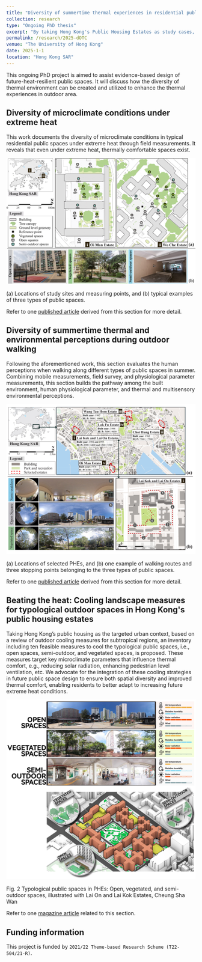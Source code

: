 ```yaml
---
title: "Diversity of summertime thermal experiences in residential public spaces in Hong Kong"
collection: research
type: "Ongoing PhD thesis"
excerpt: "By taking Hong Kong's Public Housing Estates as study cases, this ongoing PhD research project evaluates the diversity of thermal experiences in outdoor public spaces."
permalink: /research/2025-dOTC
venue: "The University of Hong Kong"
date: 2025-1-1
location: "Hong Kong SAR"
---
```

This ongoing PhD project is aimed to assist evidence-based design of future-heat-resilient public spaces. It will discuss how the diversity of thermal environment can be created and utilized to enhance the thermal experiences in outdoor area.

Diversity of microclimate conditions under extreme heat
----

This work documents the diversity of microclimate conditions in typical residential public spaces under extreme heat through field measurements. It reveals that even under extreme heat, thermally comfortable spaces exist. 

![Abstract](/images/BAE2023.jpg)

(a) Locations of study sites and measuring points, and (b) typical examples of three types of public spaces.

Refer to one [published article](/publication/BAE2023) derived from this section for more detail.

Diversity of summertime thermal and environmental perceptions during outdoor walking
----

Following the aforementioned work, this section evaluates the human perceptions when walking along different types of public spaces in summer. Combining mobile measurements, field survey, and physiological parameter measurements, this section builds the pathway among the built environment, human physiological parameter, and thermal and multisensory environmental perceptions.

![Abstract](/images/BAE2025.jpg)

(a) Locations of selected PHEs, and (b) one example of walking routes and three stopping points belonging to the three types of public spaces.

Refer to one [published article](/publication/BAE2025) derived from this section for more detail.

Beating the heat: Cooling landscape measures for typological outdoor spaces in Hong Kong's public housing estates
----

Taking Hong Kong’s public housing as the targeted urban context, based on a review of outdoor cooling measures for subtropical regions, an inventory including ten feasible measures to cool the typological public spaces, i.e., open spaces, semi-outdoor, and vegetated spaces, is proposed. These measures target key microclimate parameters that influence thermal comfort, e.g., reducing solar radiation, enhancing pedestrian level ventilation, etc. We advocate for the integration of these cooling strategies in future public space design to ensure both spatial diversity and improved thermal comfort, enabling residents to better adapt to increasing future extreme heat conditions.

![context](/images/YL2025/fig2.jpg)

Fig. 2 Typological public spaces in PHEs: Open, vegetated, and semi-outdoor spaces, illustrated with Lai On and Lai Kok Estates, Cheung Sha Wan

Refer to one [magazine article](/publication/YL2025) related to this section.


Funding information
----
This project is funded by `2021/22 Theme-based Research Scheme (T22-504/21-R)`.

